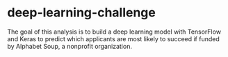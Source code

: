 # deep-learning-challenge
The goal of this analysis is to build a deep learning model with TensorFlow and Keras to predict which applicants are most likely to succeed if funded by Alphabet Soup, a nonprofit organization.
